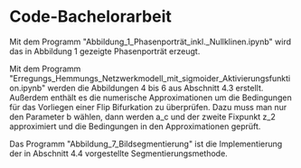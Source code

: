 # Code-Bachelorarbeit

Mit dem Programm "Abbildung_1_Phasenporträt_inkl._Nullklinen.ipynb" wird das in Abbildung 1 gezeigte Phasenporträt erzeugt.

Mit dem Programm "Erregungs_Hemmungs_Netzwerkmodell_mit_sigmoider_Aktivierungsfunktion.ipynb" werden die Abbildungen 4 bis 6 aus Abschnitt 4.3 erstellt.
Außerdem enthält es die numerische Approximationen um die Bedingungen für das Vorliegen einer Flip Bifurkation zu überprüfen. Dazu muss man nur den Parameter b wählen, dann werden a_c und der zweite Fixpunkt z_2 approximiert und die Bedingungen in den Approximationen geprüft.

Das Programm "Abbildung_7_Bildsegmentierung" ist die Implementierung der in Abschnitt 4.4 vorgestellte Segmentierungsmethode. 
